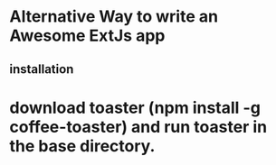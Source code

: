 # Alternative Way to write an Awesome ExtJs app

## installation
# download toaster (npm install -g coffee-toaster) and run toaster in the base directory.